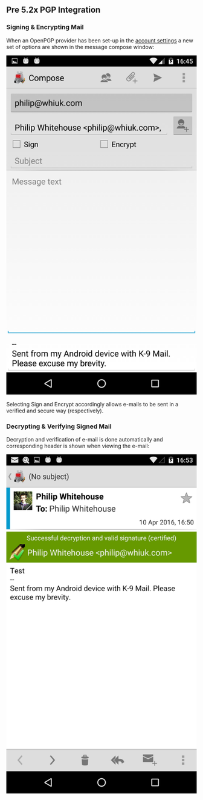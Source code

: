## Pre 5.2x PGP Integration

### Signing & Encrypting Mail

When an OpenPGP provider has been set-up in the [account settings](../settings/account.md) a new set of options are 
shown in the message compose window:

![Encrypting email](img/encryption_current_compose_dialog.png)

Selecting Sign and Encrypt accordingly allows e-mails to be sent in a verified and secure way (respectively).

### Decrypting & Verifying Signed Mail

Decryption and verification of e-mail is done automatically and corresponding header is shown when viewing the e-mail:

![Viewing encrypted email](img/encryption_current_decryption.png)
